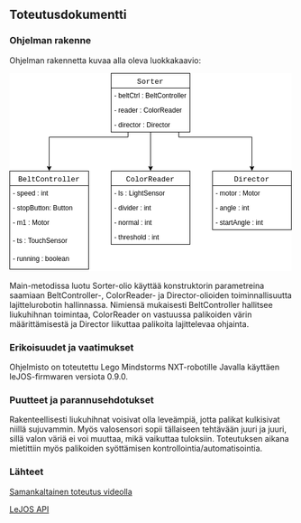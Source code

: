 ## Toteutusdokumentti

### Ohjelman rakenne

Ohjelman rakennetta kuvaa alla oleva luokkakaavio:

![Luokkakaavio](/dokumentaatio/Luokkakaavio.png "Luokkakaavio")

Main-metodissa luotu Sorter-olio käyttää konstruktorin parametreina saamiaan BeltController-, ColorReader- ja Director-olioiden toiminnallisuutta lajittelurobotin hallinnassa. Nimiensä mukaisesti BeltController hallitsee liukuhihnan toimintaa, ColorReader on vastuussa palikoiden värin määrittämisestä ja Director liikuttaa palikoita lajittelevaa ohjainta.

### Erikoisuudet ja vaatimukset
Ohjelmisto on toteutettu Lego Mindstorms NXT-robotille Javalla käyttäen leJOS-firmwaren versiota 0.9.0.

### Puutteet ja parannusehdotukset
Rakenteellisesti liukuhihnat voisivat olla leveämpiä, jotta palikat kulkisivat niillä sujuvammin. Myös valosensori sopii tällaiseen tehtävään juuri ja juuri, sillä valon väriä ei voi muuttaa, mikä vaikuttaa tuloksiin. Toteutuksen aikana mietittiin myös palikoiden syöttämisen kontrollointia/automatisointia.

### Lähteet
[Samankaltainen toteutus videolla](https://youtu.be/0CeW-zBc0lQ?t=79)

[LeJOS API](http://www.lejos.org/nxt/nxj/api/index.html)
